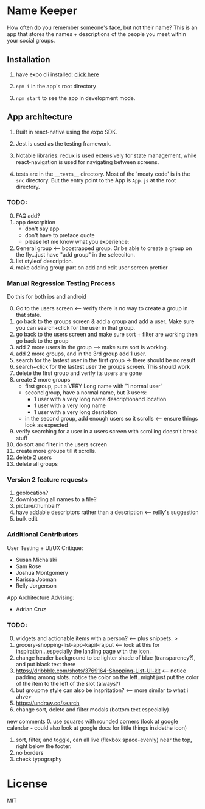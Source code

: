 # Name Keeper
How often do you remember someone's face, but not their name? This is an app that stores the names + descriptions of the people you meet within your social groups. 

## Installation

1. have expo cli installed: [click here](https://docs.expo.io/versions/latest/)

2. `npm i` in the app's root directory

3. `npm start` to see the app in development mode. 

## App architecture

1. Built in react-native using the expo SDK. 

2. Jest is used as the testing framework.

3. Notable libraries: redux is used extensively for state management, while react-navigation is used for navigating between screens.

4. tests are in the `__tests__` directory.  Most of the 'meaty code' is in the `src` directory. But the entry point to the App is `App.js` at the root directory.


### TODO:

0. FAQ add?
1. app descrpition
    * don't say app
    * don't have to preface quote
    * please let me know what you experience:
5. General group <-- boostrapped group. Or be able to create a group on the fly...just have "add group" in the seleeciton.
6. list styleof description. 
7. make adding group part on add and edit user screen prettier

### Manual Regression Testing Process

Do this for both ios and android

0. Go to the users screen <-- verify there is no way to create a group in that state.
1. go back to the groups screen & add a group and add a user. Make sure you can search+click for the user in that group.
2. go back to the users screen and make sure sort + filter are working then go back to the group
4. add 2 more users in the group --> make sure sort is working.
5. add 2 more groups, and in the 3rd group add 1 user.
6. search for the lastest user in the first group -> there should be no result
7. search+click for the lastest user the groups screen. This should work
8. delete the first group and verify its users are gone
9. create 2 more groups
    * first group, put a VERY Long name with '1 normal user'
    * second group, have a normal name, but 3 users:
        - 1 user with a very long name descriptionand location
        - 1 user with a very long name
        - 1 user with a very long desription 
    * in the second group, add enough users so it scrolls <-- ensure things look as expected
10. verify searching for a user in a users screen with scrolling doesn't break stuff
11. do sort and filter in the users screen
12. create more groups till it scrolls.
13. delete 2 users
14. delete all groups


### Version 2 feature requests
1. geolocation?
2. downloading all names to a file?
3. picture/thumbail?
4. have addable descriptors rather than a description <-- reilly's suggestion
5. bulk edit

### Additional Contributors

User Testing + UI/UX Critique:
  
* Susan Michalski
* Sam Rose
* Joshua Montgomery
* Karissa Jobman
* Relly Jorgenson

App Architecture Advising: 

* Adrian Cruz

### TODO:

0. widgets and actionable items with a person? <-- plus snippets. >
1. grocery-shopping-list-app-kapil-rajput <-- look at this for inspiration...especially the landing page with the icon.
2. change header background to be lighter shade of blue (transparency?), and put black text there
3. https://dribbble.com/shots/3769164-Shopping-List-UI-kit <-- notice padding among slots..notice the color on the left..might just put the color of the item to the left of the slot (always?)
4. but groupme style can also be inspritation? <-- more similar to what i ahve>
5. https://undraw.co/search
6. change sort, delete and filter modals (bottom text especially)

new comments
0. use squares with rounded corners (look at google calendar - could also look at google docs for little things insidethe icon)
1. sort, filter, and toggle, can all live (flexbox space-evenly) near the top, right below the footer. 
2. no borders
3. check typography
# License
MIT
